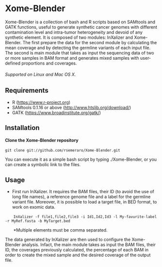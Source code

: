 # Xome-Blender
Xome-Blender is a collection of bash and R scripts based on SAMtools and GATK functions, useful to generate synthetic cancer genomes with different contamination level and intra-tumor heterogeneity and devoid of any synthetic element.
It is composed of two modules: InXalizer and Xome-Blender. The first prepare the data for the second module by calculating
the mean coverage and by detecting the germline variants of each input file. The second is main module that takes as input the sequencing data of two or more samples in BAM format and generates mixed samples with user-defined proportions and coverages.
###### Supported on Linux and Mac OS X.

## Requirements 
* R (https://www.r-project.org)
* SAMtools 0.1.16 or above (http://www.htslib.org/download/)
* GATK (https://www.broadinstitute.org/gatk/)

## Installation
#### Clone the Xome-Blender repository
    git clone git://github.com/rsemeraro/Xome-Blender.git
You can execute it as a simple bash script by typing ./Xome-Blender, or you can create a symbolic link to the files.

## Usage
* First run InXalizer. It requires the BAM files, their ID (to avoid the use of long file names), a reference genome file and a label for the germline variant file. Moreover, it is possible to load a target file, in BED format, to work on exomic data. 

&nbsp;&nbsp;&nbsp;&nbsp;&nbsp;&nbsp; ```InXalizer -f file1,file2,file3 -i Id1,Id2,Id3 -l My-favurite-label -r MyRef.fasta -b MyTarget.bed ```

&nbsp;&nbsp;&nbsp;&nbsp;&nbsp;&nbsp; *Multiple elements must be comma separated.

The data generated by InXalizer are then used to configure the Xome-Blender analysis. Infact, the main module takes as input the BAM files, their ID, the coverages previously calculated, the percentage of each BAM in order to create the mixed sample and the desired coverage of the output file.
